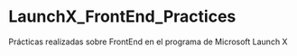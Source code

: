 # LaunchX_FrontEnd_Practices
Prácticas realizadas sobre FrontEnd en el programa de Microsoft Launch X

